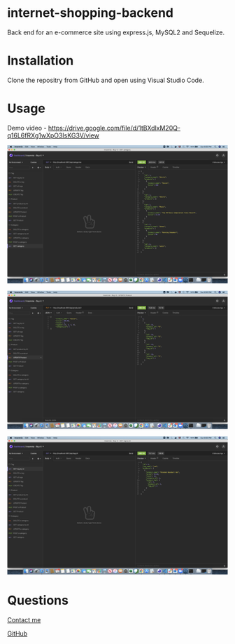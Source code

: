 # internet-shopping-backend

Back end for an e-commerce site using express.js, MySQL2 and Sequelize.

# Installation

Clone the repositry from GitHub and open using Visual Studio Code.

# Usage

Demo video - https://drive.google.com/file/d/1tBXdlxM20Q-q16L6fRXg1wXpO3IsKG3V/view

![get all categories](assets/images/get_all_categories.png)

![update product](assets/images/update_product.png)

![get tag by id](assets/images/get_tag_by_id.png)


# Questions

[Contact me](chitra.iyer00@gmail.com)

[GitHub](https://github.com/ciyer87)
